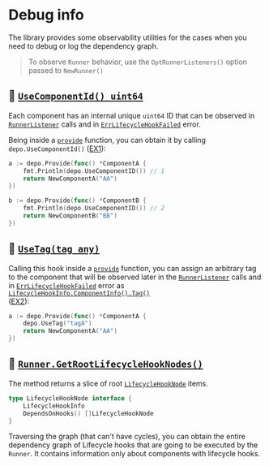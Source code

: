# Debug info

The library provides some observability utilities for the cases when you need to debug or log the dependency graph.

> To observe `Runner` behavior, use the `OptRunnerListeners()` option passed to `NewRunner()`

## 🔹 [`UseComponentId() uint64`](https://pkg.go.dev/github.com/cardinalby/depo#UseComponentID)

Each component has an internal unique `uint64` ID that can be observed in
[`RunnerListener`](https://pkg.go.dev/github.com/cardinalby/depo#RunnerListener) calls and 
in [`ErrLifecycleHookFailed`](https://pkg.go.dev/github.com/cardinalby/depo#ErrLifecycleHookFailed) error.

Being inside a [`provide`](1_basics.md) function, you can obtain it by calling 
`depo.UseComponentId()` ([EX1](assets/debug_info/ex_test.go)):

```go
a := depo.Provide(func() *ComponentA {
    fmt.Println(depo.UseComponentID()) // 1
    return NewComponentA("AA")
})

b := depo.Provide(func() *ComponentB {
    fmt.Println(depo.UseComponentID()) // 2
    return NewComponentB("BB")
})
```

## 🔹 [`UseTag(tag any)`](https://pkg.go.dev/github.com/cardinalby/depo#UseTag)

Calling this hook inside a [`provide`](1_basics.md) function, you can assign an arbitrary tag to the component 
that will be observed later in the 
[`RunnerListener`](https://pkg.go.dev/github.com/cardinalby/depo#RunnerListener) calls and in
[`ErrLifecycleHookFailed`](https://pkg.go.dev/github.com/cardinalby/depo#ErrLifecycleHookFailed) error
as [`LifecycleHookInfo.ComponentInfo().Tag()`](https://pkg.go.dev/github.com/cardinalby/depo#ComponentInfo)  
([EX2](assets/debug_info/ex2_use_tag/ex2_test.go)):

```go
a := depo.Provide(func() *ComponentA {
    depo.UseTag("tagA")
    return NewComponentA("AA")
})
```

## 🔹 [`Runner.GetRootLifecycleHookNodes()`](https://pkg.go.dev/github.com/cardinalby/depo#Runner)

The method returns a slice of root 
[`LifecycleHookNode`](https://pkg.go.dev/github.com/cardinalby/depo#LifecycleHookNode) items.

```go
type LifecycleHookNode interface {
    LifecycleHookInfo
    DependsOnHooks() []LifecycleHookNode
}
```

Traversing the graph (that can't have cycles), you can obtain the entire dependency graph of Lifecycle hooks that
are going to be executed by the `Runner`. It contains information only about components with lifecycle hooks.